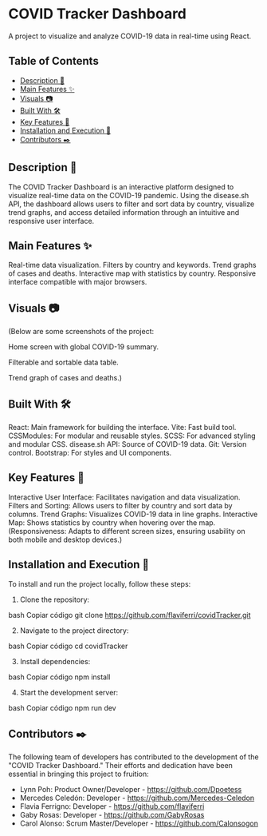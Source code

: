 # COVID Tracker Dashboard
A project to visualize and analyze COVID-19 data in real-time using React.

## Table of Contents
- [Description 📝](#description)
- [Main Features ✨](#main-features)
- [Visuals  📷](#visuals)
- [Built With 🛠️](#built-with)
- [Key Features 🔑](#key-features)
- [Installation and Execution  🚀](#installation-and-execution)
- [Contributors ✒️](#contributors)


## Description 📝

The COVID Tracker Dashboard is an interactive platform designed to visualize real-time data on the COVID-19 pandemic. Using the disease.sh API, the dashboard allows users to filter and sort data by country, visualize trend graphs, and access detailed information through an intuitive and responsive user interface.

## Main Features ✨

Real-time data visualization.
Filters by country and keywords.
Trend graphs of cases and deaths.
Interactive map with statistics by country.
Responsive interface compatible with major browsers.


## Visuals  📷

(Below are some screenshots of the project:


Home screen with global COVID-19 summary.


Filterable and sortable data table.


Trend graph of cases and deaths.)

## Built With 🛠️

React: Main framework for building the interface.
Vite: Fast build tool.
CSSModules: For modular and reusable styles.
SCSS: For advanced styling and modular CSS.
disease.sh API: Source of COVID-19 data.
Git: Version control.
Bootstrap: For styles and UI components.


## Key Features  🔑

Interactive User Interface: Facilitates navigation and data visualization.
Filters and Sorting: Allows users to filter by country and sort data by columns.
Trend Graphs: Visualizes COVID-19 data in line graphs.
Interactive Map: Shows statistics by country when hovering over the map.
(Responsiveness: Adapts to different screen sizes, ensuring usability on both mobile and desktop devices.)


## Installation and Execution  🚀

To install and run the project locally, follow these steps:

1. Clone the repository:

bash
Copiar código
git clone https://github.com/flaviferri/covidTracker.git


2. Navigate to the project directory:

bash
Copiar código
cd covidTracker


3. Install dependencies:

bash
Copiar código
npm install

4. Start the development server:

bash
Copiar código
npm run dev

## Contributors ✒️

The following team of developers has contributed to the development of the "COVID Tracker Dashboard." Their efforts and dedication have been essential in bringing this project to fruition:

- Lynn Poh: Product Owner/Developer - https://github.com/Dpoetess
- Mercedes Celedón: Developer - https://github.com/Mercedes-Celedon
- Flavia Ferrigno: Developer - https://github.com/flaviferri
- Gaby Rosas: Developer - https://github.com/GabyRosas
- Carol Alonso: Scrum Master/Developer - https://github.com/Calonsogon
